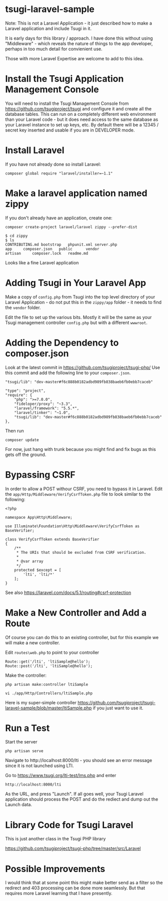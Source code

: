 # tsugi-laravel-sample

Note: This is not a Laravel Application - it just described how to make
a Laravel application and include Tsugi in it.

It is early days for this library / approach.
I have done this without using "Middleware" - which reveals the
nature of things to the app developer,
perhaps in too much detail for convienient use.

Those with more Laravel Expertise are welcome to add to this idea.

# Install the Tsugi Application Management Console

You will need to install the Tsugi Management Console from https://github.com/tsugiproject/tsugi
and configure it and create all the database tables.  This can run on a completely different
web environment than your Laravel code - but it does need access to the same database as 
your Laravel instance to set up keys, etc.  By default there will be a 12345 / secret key 
inserted and usable if you are in DEVELOPER mode.

# Install Laravel

If you have not already done so install Laravel:

    composer global require "laravel/installer=~1.1"

# Make a laravel application named zippy

If you don't already have an application, create one:

    composer create-project laravel/laravel zippy --prefer-dist

    $ cd zippy
    $ ls
    CONTRIBUTING.md bootstrap   phpunit.xml server.php
    app     composer.json   public      vendor
    artisan     composer.lock   readme.md

Looks like a fine Laravel application

# Adding Tsugi in Your Laravel App

Make a copy of `config.php` from Tsugi into the top
level directory of your Laravel Application - do not
put this in the `zippy/app` folder - it needs to find
the `vendor` folder.

Edit the file to set up the various bits.  Mostly it will be
the same as your Tsugi management
controller `config.php` but with a different `wwwroot`.

# Adding the Dependency to composer.json

Look at the latest commit in https://github.com/tsugiproject/tsugi-php/
Use this commit and add the following line to your `composer.json`.

    "tsugi/lib": "dev-master#f6c888b0182adbd989fb838baeb6fb0ebb7caceb"

    "type": "project",
    "require": {
        "php": ">=7.0.0",
        "fideloper/proxy": "~3.3",
        "laravel/framework": "5.5.*",
        "laravel/tinker": "~1.0",
        "tsugi/lib": "dev-master#f6c888b0182adbd989fb838baeb6fb0ebb7caceb"
    },

Then run

    composer update

For now, just hang with trunk because you might find and fix bugs as this gets off the ground.

# Bypassing CSRF

In order to allow a POST withour CSRF, you need to bypass it in Laravel.  Edit
the `app/Http/Middleware/VerifyCsrfToken.php` file to look similar to the following:

    <?php

    namespace App\Http\Middleware;

    use Illuminate\Foundation\Http\Middleware\VerifyCsrfToken as BaseVerifier;

    class VerifyCsrfToken extends BaseVerifier
    {
        /**
         * The URIs that should be excluded from CSRF verification.
         *
         * @var array
         */
        protected $except = [
            'lti', 'lti/*'
        ];
    }

See also https://laravel.com/docs/5.1/routing#csrf-protection

# Make a New Controller and Add a Route

Of course you can do this to an existing controller, but for this example we will make a new controller.

Edit `routes\web.php` to point to your controller

    Route::get('/lti', 'ltiSample@hello');
    Route::post('/lti', 'ltiSample@hello');

Make the controller:

    php artisan make:controller ltiSample
    
    vi ./app/Http/Controllers/ltiSample.php
    
Here is my super-simple controller https://github.com/tsugiproject/tsugi-laravel-sample/blob/master/ltiSample.php
if you just want to use it.

# Run a Test

Start the server

    php artisan serve
    
Navigate to http://localhost:8000/lti - you should see an error message since it is not launched using LTI.

Go to https://www.tsugi.org/lti-test/lms.php and enter

    http://localhost:8000/lti

As the URL, and press "Launch".  If all goes well, your Tsugi Laravel application should process the POST
and do the rediect and dump out the Launch data.

# Library Code for Tsugi Laravel

This is just another class in the Tsugi PHP library

https://github.com/tsugiproject/tsugi-php/tree/master/src/Laravel

# Possible Improvements

I would think that at some point this might make better send as a filter so the 
redirect and 403 processing can be done more seamlessly.  But that requires
more Laravel learning that I have presently.



